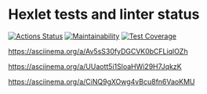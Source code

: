 # Hexlet tests and linter status

[![Actions Status](https://github.com/9lceHb/php-project-48/workflows/hexlet-check/badge.svg)](https://github.com/9lceHb/php-project-48/actions)
[![Maintainability](https://api.codeclimate.com/v1/badges/d77b27e0d1ad81f11f24/maintainability)](https://codeclimate.com/github/9lceHb/php-project-48/maintainability)
[![Test Coverage](https://api.codeclimate.com/v1/badges/d77b27e0d1ad81f11f24/test_coverage)](https://codeclimate.com/github/9lceHb/php-project-48/test_coverage)

<https://asciinema.org/a/Av5sS30fyDGCVK0bCFLiqlOZh>

<https://asciinema.org/a/UUaott5i1SloaHWi29H7JqkzK>

<https://asciinema.org/a/CiNQ9gXOwg4vBcu8fn6VaoKMU>
